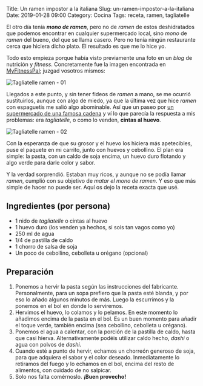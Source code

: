 Title: Un ramen impostor a la italiana
Slug: un-ramen-impostor-a-la-italiana
Date: 2019-01-28 09:00
Category: Cocina
Tags: receta, ramen, tagliatelle



El otro día tenía ***mono de ramen***, pero no de *ramen* de estos deshidratados que podemos encontrar en cualquier supermercado local, sino *mono* de *ramen* del bueno, del que se llama casero. Pero no tenía ningún restaurante cerca que hiciera dicho plato. El resultado es que me lo hice yo.

Todo esto empieza porque había visto previamente una foto en un *blog* de nutrición y *fitness*. Concretamente fue la imagen encontrada en [MyFitnessPal](https://blog.myfitnesspal.com/instant-pot-chicken-ramen/); juzgad vosotros mismos:

![Tagliatelle ramen - 01]({static}/images/tagliatelle-ramen-01.jpg)

Llegados a este punto, y sin tener fideos de *ramen* a mano, se me ocurrió sustituirlos, aunque con algo de miedo, ya que la última vez que hice *ramen* con espaguetis me salió algo abominable. Así que un paseo por [un supermercado de una famosa cadena]({filename}/pages/spam.md) y ví lo que parecía la respuesta a mis problemas: era *tagliatelle*, o como lo venden, **cintas al huevo**.

![Tagliatelle ramen - 02]({static}/images/tagliatelle-ramen-02.jpg)

Con la esperanza de que su grosor y el huevo los hiciera más apetecibles, puse el paquete en mi carrito, junto con huevos y cebollino. El plan era simple: la pasta, con un caldo de soja encima, un huevo duro flotando y algo verde para darle color y sabor.

Y la verdad sorprendió. Estaban muy ricos, y aunque no se podía llamar *ramen*, cumplió con su objetivo de *matar el mono de ramen*. Y eso que más simple de hacer no puede ser. Aquí os dejo la receta exacta que usé.

## Ingredientes (por persona)

* 1 nido de *tagliatelle* o cintas al huevo
* 1 huevo duro (los venden ya hechos, si sois tan vagos como yo)
* 250 ml de agua
* 1/4 de pastilla de caldo
* 1 chorro de salsa de soja
* Un poco de cebollino, cebolleta u orégano (opcional)

## Preparación

1. Ponemos a hervir la pasta según las instrucciones del fabricante. Personalmente, para un sopa prefiero que la pasta esté blanda, y por eso lo añado algunos minutos de más. Luego la escurrimos y la ponemos en el bol en donde lo serviremos.
2. Hervimos el huevo, lo colamos y lo pelamos. En este momento lo añadimos encima de la pasta en el bol. Es un buen momento para añadir el toque verde, también encima (sea cebollino, cebolleta u orégano).
3. Ponemos el agua a calentar, con la porción de la pastilla de caldo, hasta que casi hierva. Alternativamente podéis utilizar caldo hecho, *dashi* o agua con polvos de *dashi*.
4. Cuando esté a punto de hervir, echamos un chorreón generoso de soja, para que adquiera el sabor y el color deseado. Inmediatamente lo retiramos del fuego y lo echamos en el bol, encima del resto de alimentos, con cuidado de no salpicar.
5. Solo nos falta comérnoslo. **¡Buen provecho!**
